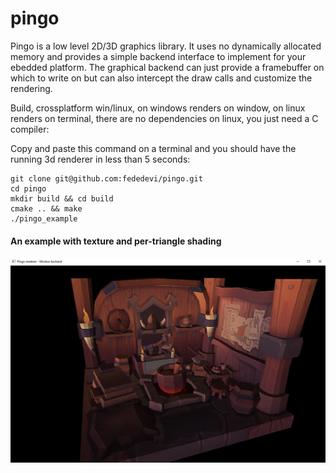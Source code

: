 # pingo

Pingo is a low level 2D/3D graphics library. It uses no dynamically allocated memory and provides a simple backend interface to implement for your ebedded platform. The graphical backend can just provide a framebuffer on which to write on but can also intercept the draw calls and customize the rendering. 


Build, crossplatform win/linux, on windows renders on window, on linux renders on terminal,
there are no dependencies on linux, you just need a C compiler: 

Copy and paste this command on a terminal and you should have the running 3d renderer in less than 5 seconds:

```
git clone git@github.com:fededevi/pingo.git
cd pingo
mkdir build && cd build
cmake .. && make
./pingo_example

```


#### An example with texture and per-triangle shading
![Example](/example/viking.png)
